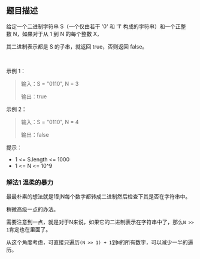 ## 题目描述

给定一个二进制字符串 S（一个仅由若干 '0' 和 '1' 构成的字符串）和一个正整数 N，如果对于从 1 到 N 的每个整数 X，

其二进制表示都是 S 的子串，就返回 true，否则返回 false。

 

示例 1：
>输入：S = "0110", N = 3
>
>输出：true

示例 2：
>输入：S = "0110", N = 4
>
>输出：false
 

提示：
- 1 <= S.length <= 1000
- 1 <= N <= 10^9

### 解法1 温柔的暴力
最最朴素的想法就是1到N每个数字都转成二进制然后检查下其是否在字符串中。

稍微高级一点的办法。

需要注意到一点，就是对于N来说，如果它的二进制表示在字符串中了，那么`N >> 1`肯定也在里面了。

从这个角度考虑，可直接只遍历`(N >> 1) + 1`到`N`的所有数字，可以减少一半的遍历。
